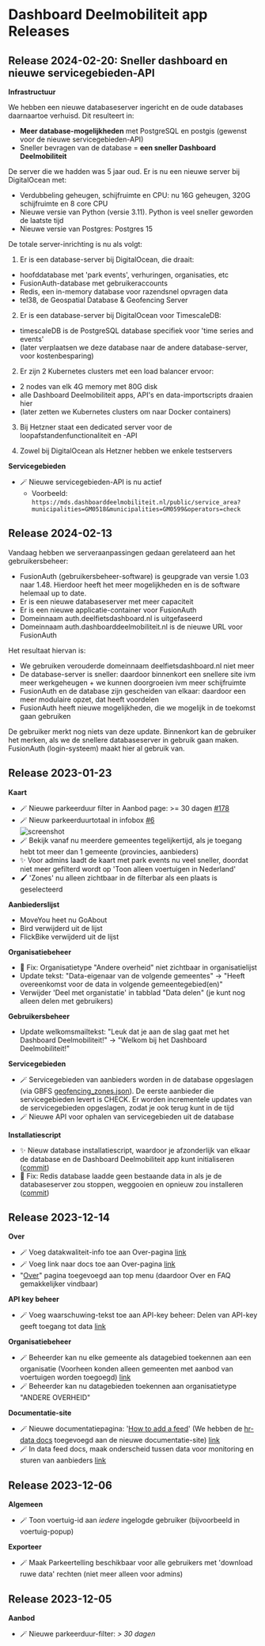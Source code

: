 # Dashboard Deelmobiliteit app Releases

## Release 2024-02-20: Sneller dashboard en nieuwe servicegebieden-API

**Infrastructuur**

We hebben een nieuwe databaseserver ingericht en de oude databases daarnaartoe verhuisd. Dit resulteert in:

- **Meer database-mogelijkheden** met PostgreSQL en postgis (gewenst voor de nieuwe servicegebieden-API)
- Sneller bevragen van de database = **een sneller Dashboard Deelmobiliteit**

De server die we hadden was 5 jaar oud. Er is nu een nieuwe server bij DigitalOcean met:
- Verdubbeling geheugen, schijfruimte en CPU: nu 16G geheugen, 320G schijfruimte en 8 core CPU
- Nieuwe versie van Python (versie 3.11). Python is veel sneller geworden de laatste tijd
- Nieuwe versie van Postgres: Postgres 15

De totale server-inrichting is nu als volgt:

1. Er is een database-server bij DigitalOcean, die draait:
- hoofddatabase met 'park events', verhuringen, organisaties, etc
- FusionAuth-database met gebruikeraccounts
- Redis, een in-memory database voor razendsnel opvragen data
- tel38, de Geospatial Database & Geofencing Server

2. Er is een database-server bij DigitalOcean voor TimescaleDB:
- timescaleDB is de PostgreSQL database specifiek voor 'time series and events'
- (later verplaatsen we deze database naar de andere database-server, voor kostenbesparing)

2. Er zijn 2 Kubernetes clusters met een load balancer ervoor:
- 2 nodes van elk 4G memory met 80G disk
- alle Dashboard Deelmobiliteit apps, API's en data-importscripts draaien hier
- (later zetten we Kubernetes clusters om naar Docker containers)

3. Bij Hetzner staat een dedicated server voor de loopafstandenfunctionaliteit en -API

4. Zowel bij DigitalOcean als Hetzner hebben we enkele testservers

**Servicegebieden**

- 🪄 Nieuwe servicegebieden-API is nu actief
  - Voorbeeld: `https://mds.dashboarddeelmobiliteit.nl/public/service_area?municipalities=GM0518&municipalities=GM0599&operators=check`

## Release 2024-02-13

Vandaag hebben we serveraanpassingen gedaan gerelateerd aan het gebruikersbeheer:

- FusionAuth (gebruikersbeheer-software) is geupgrade van versie 1.03 naar 1.48. Hierdoor heeft het meer mogelijkheden en is de software helemaal up to date.
- Er is een nieuwe databaseserver met meer capaciteit
- Er is een nieuwe applicatie-container voor FusionAuth
- Domeinnaam auth.deelfietsdashboard.nl is uitgefaseerd
- Domeinnaam auth.dashboarddeelmobiliteit.nl is de nieuwe URL voor FusionAuth

Het resultaat hiervan is:
- We gebruiken verouderde domeinnaam deelfietsdashboard.nl niet meer
- De database-server is sneller: daardoor binnenkort een snellere site ivm meer werkgeheugen + we kunnen doorgroeien ivm meer schijfruimte
- FusionAuth en de database zijn gescheiden van elkaar: daardoor een meer modulaire opzet, dat heeft voordelen
- FusionAuth heeft nieuwe mogelijkheden, die we mogelijk in de toekomst gaan gebruiken

De gebruiker merkt nog niets van deze update. Binnenkort kan de gebruiker het merken, als we de snellere databaseserver in gebruik gaan maken. FusionAuth (login-systeem) maakt hier al gebruik van.

## Release 2023-01-23

**Kaart**

- 🪄 Nieuwe parkeerduur filter in Aanbod page: >= 30 dagen [#178](https://github.com/Stichting-CROW/dashboarddeelmobiliteit-app/issues/178)
- 🪄 Nieuw parkeerduurtotaal in infobox [#6](https://github.com/Stichting-CROW/dashboarddeelmobiliteit-api/issues/6)<br />
![screenshot](https://github.com/Stichting-CROW/dashboarddeelmobiliteit-api/assets/899234/a9510ffc-858a-48df-86f2-0c49cb7afb1c)
- 🪄 Bekijk vanaf nu meerdere gemeentes tegelijkertijd, als je toegang hebt tot meer dan 1 gemeente (provincies, aanbieders)
- ✨ Voor admins laadt de kaart met park events nu veel sneller, doordat niet meer gefilterd wordt op 'Toon alleen voertuigen in Nederland'
- 🖌️ 'Zones' nu alleen zichtbaar in de filterbar als een plaats is geselecteerd

**Aanbiederslijst**

- MoveYou heet nu GoAbout
- Bird verwijderd uit de lijst
- FlickBike verwijderd uit de lijst

**Organisatiebeheer**

- 🐛 Fix: Organisatietype "Andere overheid" niet zichtbaar in organisatielijst
- Update tekst: "Data-eigenaar van de volgende gemeentes" -> "Heeft overeenkomst voor de data in volgende gemeentegebied(en)"
- Verwijder 'Deel met organistatie' in tabblad "Data delen" (je kunt nog alleen delen met gebruikers)

**Gebruikersbeheer**

- Update welkomsmailtekst: "Leuk dat je aan de slag gaat met het Dashboard Deelmobiliteit!" -> "Welkom bij het Dashboard Deelmobiliteit!"

**Servicegebieden**

- 🪄 Servicegebieden van aanbieders worden in de database opgeslagen (via GBFS [geofencing_zones.json](https://gbfs.org/reference/#geofencing_zonesjson-added-in-v21)). De eerste aanbieder die servicegebieden levert is CHECK. Er worden incrementele updates van de servicegebieden opgeslagen, zodat je ook terug kunt in de tijd
- 🪄 Nieuwe API voor ophalen van servicegebieden uit de database

**Installatiescript**

- ✨ Nieuw database installatiescript, waardoor je afzonderlijk van elkaar de database en de Dashboard Deelmobiliteit app kunt initialiseren ([commit](https://github.com/Stichting-CROW/dashboarddeelmobiliteit-docs/commit/e0b0d9922b7ddf475df9391c6b56f2d87d153499))
- 🐛 Fix: Redis database laadde geen bestaande data in als je de databaseserver zou stoppen, weggooien en opnieuw zou installeren ([commit](https://github.com/Stichting-CROW/dashboarddeelmobiliteit-docs/commit/e0b0d9922b7ddf475df9391c6b56f2d87d153499#diff-7e126862da612efb636354ce53c9b23e7c390e68a5057b7642b3bb10c4be0720))

## Release 2023-12-14

**Over**

- 🪄 Voeg datakwaliteit-info toe aan Over-pagina [link](https://github.com/Stichting-CROW/dashboarddeelmobiliteit-app/issues/180)
- 🪄 Voeg link naar docs toe aan Over-pagina [link](https://github.com/Stichting-CROW/dashboarddeelmobiliteit-app/issues/181)
- "[Over](https://dashboarddeelmobiliteit.nl/over)" pagina toegevoegd aan top menu (daardoor Over en FAQ gemakkelijker vindbaar)

**API key beheer**

- 🪄 Voeg waarschuwing-tekst toe aan API-key beheer: Delen van API-key geeft toegang tot data [link](https://github.com/Stichting-CROW/dashboarddeelmobiliteit-app/issues/182)

**Organisatiebeheer**

- 🪄 Beheerder kan nu elke gemeente als datagebied toekennen aan een organisatie (Voorheen konden alleen gemeenten met aanbod van voertuigen worden toegoegd) [link](https://github.com/Stichting-CROW/dashboarddeelmobiliteit-app/issues/177)
- 🪄 Beheerder kan nu datagebieden toekennen aan organisatietype "ANDERE OVERHEID"

**Documentatie-site**

- 🪄 Nieuwe documentatiepagina: '[How to add a feed](https://docs.dashboarddeelmobiliteit.nl/start/how_to_add_a_feed/)' (We hebben de [hr-data docs](https://docs.crow.nl/deelfietsdashboard/hr-dataspec/#how-to-offer-vehicle-type-in-gbfs-deprecated) toegevoegd aan de nieuwe documentatie-site) [link](https://github.com/Stichting-CROW/dashboarddeelmobiliteit-docs/issues/2)
- 🪄 In data feed docs, maak onderscheid tussen data voor monitoring en sturen van aanbieders [link](https://github.com/Stichting-CROW/dashboarddeelmobiliteit-docs/issues/3)

## Release 2023-12-06

**Algemeen**

- 🪄 Toon voertuig-id aan _iedere_ ingelogde gebruiker (bijvoorbeeld in voertuig-popup)

**Exporteer**

- 🪄 Maak Parkeertelling beschikbaar voor alle gebruikers met 'download ruwe data' rechten (niet meer alleen voor admins)

## Release 2023-12-05

**Aanbod**

- 🪄 Nieuwe parkeerduur-filter: _> 30 dagen_
